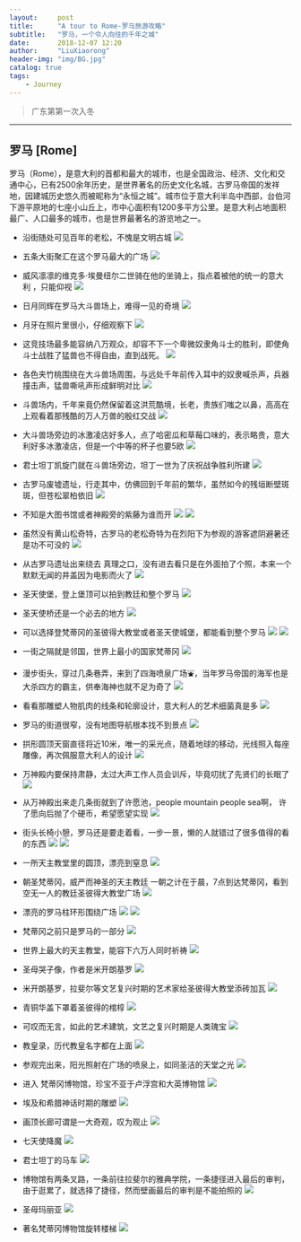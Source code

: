 ```yaml
---
layout:     post
title:      "A tour to Rome-罗马旅游攻略"
subtitle:   "罗马，一个令人向往的千年之城"
date:       2018-12-07 12:20
author:     "LiuXiaorong"
header-img: "img/BG.jpg"
catalog: true
tags:
    - Journey
---
```


>广东第第一次入冬

---

## 罗马 [Rome]
  罗马（Rome），是意大利的首都和最大的城市，也是全国政治、经济、文化和交通中心，已有2500余年历史，是世界著名的历史文化名城，古罗马帝国的发祥地，因建城历史悠久而被昵称为“永恒之城”。城市位于意大利半岛中西部，台伯河下游平原地的七座小山丘上，市中心面积有1200多平方公里。是意大利占地面积最广、人口最多的城市，也是世界最著名的游览地之一。

- 沿街随处可见百年的老松，不愧是文明古城
![](/img/in-post/post-Rome/Rome1.jpg)

- 五条大街聚汇在这个罗马最大的广场
![](/img/in-post/post-Rome/Rome2.jpg)

- 威风凛凛的维克多·埃曼纽尔二世骑在他的坐骑上，指点着被他的统一的意大利 ，只能仰视
![](/img/in-post/post-Rome/Rome3.jpg)

- 日月同辉在罗马大斗兽场上，难得一见的奇境
![](/img/in-post/post-Rome/Rome4.jpg)

- 月牙在照片里很小，仔细观察下
![](/img/in-post/post-Rome/Rome5.jpg)

- 这竞技场最多能容纳八万观众，却容不下一个卑微奴隶角斗士的胜利，即使角斗士战胜了猛兽也不得自由，直到战死。
![](/img/in-post/post-Rome/Rome6.jpg)

- 各色夹竹桃围绕在大斗兽场周围，与远处千年前传入耳中的奴隶喊杀声，兵器撞击声，猛兽嘶吼声形成鲜明对比
![](/img/in-post/post-Rome/Rome7.jpg)

- 斗兽场内，千年来竟仍然保留着这洪荒酷境，长老，贵族们嗤之以鼻，高高在上观看着那残酷的万人万兽的殷红交战
![](/img/in-post/post-Rome/Rome8.jpg)

- 大斗兽场旁边的冰激凌店好多人，点了哈密瓜和草莓口味的，表示略贵，意大利好多冰激凌店，但是一个中等的杯子也要5欧
![](/img/in-post/post-Rome/Rome9.jpg)

- 君士坦丁凯旋门就在斗兽场旁边，坦丁一世为了庆祝战争胜利所建
![](/img/in-post/post-Rome/Rome10.jpg)

- 古罗马废墟遗址，行走其中，仿佛回到千年前的繁华，虽然如今的残垣断壁斑斑，但苍松翠柏依旧
![](/img/in-post/post-Rome/Rome11.jpg)

- 不知是大图书馆或者神殿旁的紫藤为谁而开
![](/img/in-post/post-Rome/Rome12.jpg)
![](/img/in-post/post-Rome/Rome13.jpg)

- 虽然没有黄山松奇特，古罗马的老松奇特为在烈阳下为参观的游客遮阴避暑还是功不可没的
![](/img/in-post/post-Rome/Rome14.jpg)

- 从古罗马遗址出来绕去 真理之口，没有进去看只是在外面拍了个照，本来一个默默无闻的井盖因为电影而火了
![](/img/in-post/post-Rome/Rome15.jpg)

- 圣天使堡，登上堡顶可以拍到教廷和整个罗马
![](/img/in-post/post-Rome/Rome16.jpg)

- 圣天使桥还是一个必去的地方
![](/img/in-post/post-Rome/Rome17.jpg)

- 可以选择登梵蒂冈的圣彼得大教堂或者圣天使城堡，都能看到整个罗马
![](/img/in-post/post-Rome/Rome18.jpg)
![](/img/in-post/post-Rome/Rome19.jpg)

- 一街之隔就是邻国，世界上最小的国家梵蒂冈
![](/img/in-post/post-Rome/Rome20.jpg)

- 漫步街头，穿过几条巷弄，来到了四海喷泉广场⛲️，当年罗马帝国的海军也是大杀四方的霸主，供奉海神也就不足为奇了
![](/img/in-post/post-Rome/Rome21.jpg)

- 看看那雕塑人物肌肉的线条和轮廓设计，意大利人的艺术细菌真是多
![](/img/in-post/post-Rome/Rome22.jpg)

- 罗马的街道很窄，没有地图导航根本找不到景点
![](/img/in-post/post-Rome/Rome23.jpg)

- 拱形圆顶天窗直径将近10米，唯一的采光点，随着地球的移动，光线照入每座雕像，再次佩服意大利人的设计
![](/img/in-post/post-Rome/Rome24.jpg)

- 万神殿内要保持肃静，太过大声工作人员会训斥，毕竟叨扰了先贤们的长眠了
![](/img/in-post/post-Rome/Rome25.jpg)

- 从万神殿出来走几条街就到了许愿池，people mountain people sea啊， 许了愿向后抛了个硬币，希望愿望实现
![](/img/in-post/post-Rome/Rome26.jpg)

- 街头长椅小憩，罗马还是要走着看，一步一景，懒的人就错过了很多值得的看的东西
![](/img/in-post/post-Rome/Rome27.jpg)
![](/img/in-post/post-Rome/Rome28.jpg)

- 一所天主教堂里的圆顶，漂亮到窒息
![](/img/in-post/post-Rome/Rome29.jpg)

- 朝圣梵蒂冈，威严而神圣的天主教廷 一朝之计在于晨，7点到达梵蒂冈，看到空无一人的教廷圣彼得大教堂广场
![](/img/in-post/post-Rome/Rome30.jpg)

- 漂亮的罗马柱环形围绕广场
![](/img/in-post/post-Rome/Rome31.jpg)
![](/img/in-post/post-Rome/Rome32.jpg)

- 梵蒂冈之前只是罗马的一部分
![](/img/in-post/post-Rome/Rome33.jpg)

- 世界上最大的天主教堂，能容下六万人同时祈祷
![](/img/in-post/post-Rome/Rome34.jpg)

- 圣母哭子像，作者是米开朗基罗
![](/img/in-post/post-Rome/Rome35.jpg)

- 米开朗基罗，拉斐尔等文艺复兴时期的艺术家给圣彼得大教堂添砖加瓦
![](/img/in-post/post-Rome/Rome36.jpg)

- 青铜华盖下罩着圣彼得的棺椁
![](/img/in-post/post-Rome/Rome37.jpg)

- 可叹而无言，如此的艺术建筑，文艺之复兴时期是人类瑰宝
![](/img/in-post/post-Rome/Rome38.jpg)

- 教皇录，历代教皇名字都在上面
![](/img/in-post/post-Rome/Rome39.jpg)

- 参观完出来，阳光照射在广场的喷泉上，如同圣洁的天堂之光
![](/img/in-post/post-Rome/Rome40.jpg)

- 进入 梵蒂冈博物馆，珍宝不亚于卢浮宫和大英博物馆
![](/img/in-post/post-Rome/Rome41.jpg)

- 埃及和希腊神话时期的雕塑
![](/img/in-post/post-Rome/Rome42.jpg)

- 画顶长廊可谓是一大奇观，叹为观止
![](/img/in-post/post-Rome/Rome43.jpg)

- 七天使降魔
![](/img/in-post/post-Rome/Rome44.jpg)

- 君士坦丁的马车
![](/img/in-post/post-Rome/Rome45.jpg)

- 博物馆有两条叉路，一条前往拉斐尔的雅典学院，一条捷径进入最后的审判，由于逛累了，就选择了捷径，然而壁画最后的审判是不能拍照的
![](/img/in-post/post-Rome/Rome46.jpg)

- 圣母玛丽亚
![](/img/in-post/post-Rome/Rome47.jpg)

- 著名梵蒂冈博物馆旋转楼梯
![](/img/in-post/post-Rome/Rome48.jpg)